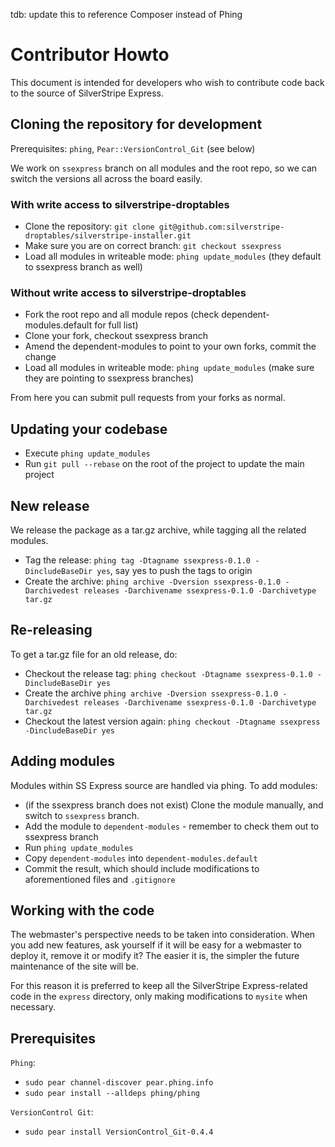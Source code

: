 tdb: update this to reference Composer instead of Phing

# Contributor Howto

This document is intended for developers who wish to contribute code back to the source of SilverStripe Express.

## Cloning the repository for development

Prerequisites: `phing`, `Pear::VersionControl_Git` (see below)

We work on `ssexpress` branch on all modules and the root repo, so we can switch the versions all across the board easily.

### With write access to silverstripe-droptables

* Clone the repository: `git clone git@github.com:silverstripe-droptables/silverstripe-installer.git`
* Make sure you are on correct branch: `git checkout ssexpress`
* Load all modules in writeable mode: `phing update_modules` (they default to ssexpress branch as well)

### Without write access to silverstripe-droptables

* Fork the root repo and all module repos (check dependent-modules.default for full list)
* Clone your fork, checkout ssexpress branch
* Amend the dependent-modules to point to your own forks, commit the change
* Load all modules in writeable mode: `phing update_modules` (make sure they are pointing to ssexpress branches)

From here you can submit pull requests from your forks as normal.

## Updating your codebase

* Execute `phing update_modules`
* Run `git pull --rebase` on the root of the project to update the main project

## New release

We release the package as a tar.gz archive, while tagging all the related modules.

* Tag the release: `phing tag -Dtagname ssexpress-0.1.0 -DincludeBaseDir yes`, say yes to push the tags to origin
* Create the archive: `phing archive -Dversion ssexpress-0.1.0 -Darchivedest releases -Darchivename ssexpress-0.1.0 -Darchivetype tar.gz`

## Re-releasing

To get a tar.gz file for an old release, do:

* Checkout the release tag: `phing checkout -Dtagname ssexpress-0.1.0 -DincludeBaseDir yes`
* Create the archive `phing archive -Dversion ssexpress-0.1.0 -Darchivedest releases -Darchivename ssexpress-0.1.0 -Darchivetype tar.gz`
* Checkout the latest version again: `phing checkout -Dtagname ssexpress -DincludeBaseDir yes`

## Adding modules

Modules within SS Express source are handled via phing. To add modules:

* (if the ssexpress branch does not exist) Clone the module manually, and switch to `ssexpress` branch.
* Add the module to `dependent-modules` - remember to check them out to ssexpress branch
* Run `phing update_modules`
* Copy `dependent-modules` into `dependent-modules.default`
* Commit the result, which should include modifications to aforementioned files and `.gitignore`

## Working with the code

The webmaster's perspective needs to be taken into consideration. When you add new features, ask yourself if it will be easy for a webmaster to deploy it, remove it or modify it? The easier it is, the simpler the future maintenance of the site will be.

For this reason it is preferred to keep all the SilverStripe Express-related code in the `express` directory, only making modifications to `mysite` when necessary.

## Prerequisites

`Phing`:

* `sudo pear channel-discover pear.phing.info`
* `sudo pear install --alldeps phing/phing`

`VersionControl Git`:

* `sudo pear install VersionControl_Git-0.4.4`
